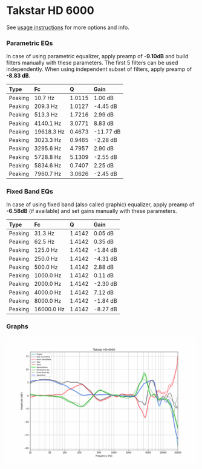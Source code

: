 # Takstar HD 6000
See [usage instructions](https://github.com/jaakkopasanen/AutoEq#usage) for more options and info.

### Parametric EQs
In case of using parametric equalizer, apply preamp of **-9.10dB** and build filters manually
with these parameters. The first 5 filters can be used independently.
When using independent subset of filters, apply preamp of **-8.83 dB**.

| Type    | Fc         |      Q | Gain      |
|:--------|:-----------|:-------|:----------|
| Peaking | 10.7 Hz    | 1.0115 | 1.00 dB   |
| Peaking | 209.3 Hz   | 1.0127 | -4.45 dB  |
| Peaking | 513.3 Hz   | 1.7216 | 2.99 dB   |
| Peaking | 4140.1 Hz  | 3.0771 | 8.83 dB   |
| Peaking | 19618.3 Hz | 0.4673 | -11.77 dB |
| Peaking | 3023.3 Hz  | 0.9465 | -2.28 dB  |
| Peaking | 3295.6 Hz  | 4.7957 | 2.90 dB   |
| Peaking | 5728.8 Hz  | 5.1309 | -2.55 dB  |
| Peaking | 5834.6 Hz  | 0.7407 | 2.25 dB   |
| Peaking | 7960.7 Hz  | 3.0626 | -2.45 dB  |

### Fixed Band EQs
In case of using fixed band (also called graphic) equalizer, apply preamp of **-6.58dB**
(if available) and set gains manually with these parameters.

| Type    | Fc         |      Q | Gain     |
|:--------|:-----------|:-------|:---------|
| Peaking | 31.3 Hz    | 1.4142 | 0.05 dB  |
| Peaking | 62.5 Hz    | 1.4142 | 0.35 dB  |
| Peaking | 125.0 Hz   | 1.4142 | -1.84 dB |
| Peaking | 250.0 Hz   | 1.4142 | -4.31 dB |
| Peaking | 500.0 Hz   | 1.4142 | 2.88 dB  |
| Peaking | 1000.0 Hz  | 1.4142 | 0.11 dB  |
| Peaking | 2000.0 Hz  | 1.4142 | -2.30 dB |
| Peaking | 4000.0 Hz  | 1.4142 | 7.12 dB  |
| Peaking | 8000.0 Hz  | 1.4142 | -1.84 dB |
| Peaking | 16000.0 Hz | 1.4142 | -8.27 dB |

### Graphs
![](./Takstar%20HD%206000.png)